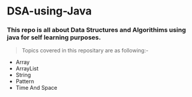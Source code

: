 # DSA-using-Java
### This repo is all about Data Structures and Algorithims using java for self learning purposes.
> Topics covered in this repositary are as following:-

* Array
* ArrayList
* String
* Pattern
* Time And Space 
